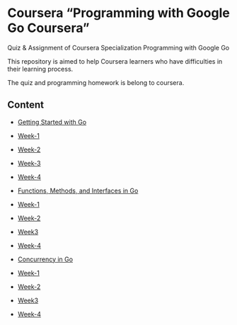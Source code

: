 # Coursera “Programming with Google Go Coursera”

Quiz & Assignment of Coursera Specialization Programming with Google Go

This repository is aimed to help Coursera learners who have difficulties in their learning process.

The quiz and programming homework is belong to coursera.

## Content
- [Getting Started with Go](https://github.com/pandao/editor.md)
 - [Week-1](https://github.com/pandao/editor.md)
 - [Week-2](https://github.com/pandao/editor.md)
 - [Week-3](https://github.com/pandao/editor.md)
 - [Week-4](https://github.com/pandao/editor.md)

- [Functions, Methods, and Interfaces in Go](https://github.com/pandao/editor.md)
 - [Week-1](https://github.com/pandao/editor.md)
 - [Week-2](https://github.com/pandao/editor.md)
 - [Week3](https://github.com/pandao/editor.md)
 - [Week-4](https://github.com/pandao/editor.md)

- [Concurrency in Go](https://github.com/pandao/editor.md)
 - [Week-1](https://github.com/pandao/editor.md)
 - [Week-2](https://github.com/pandao/editor.md)
 - [Week3](https://github.com/pandao/editor.md)
 - [Week-4](https://github.com/pandao/editor.md)

